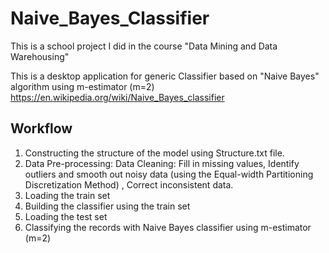 # Naive_Bayes_Classifier
This is a school project I did in the course "Data Mining and Data Warehousing"

This is a desktop application for generic Classifier based on "Naive Bayes" algorithm using m-estimator (m=2)
https://en.wikipedia.org/wiki/Naive_Bayes_classifier

## Workflow
1. Constructing the structure of the model using Structure.txt file.
2. Data Pre-processing: 
    Data Cleaning: Fill in missing values, Identify outliers and smooth out noisy data (using the Equal-width Partitioning Discretization     Method) , Correct inconsistent data.
3. Loading the train set 
4. Building the classifier using the train set
5. Loading the test set
6. Classifying the records with Naive Bayes classifier using m-estimator (m=2)

